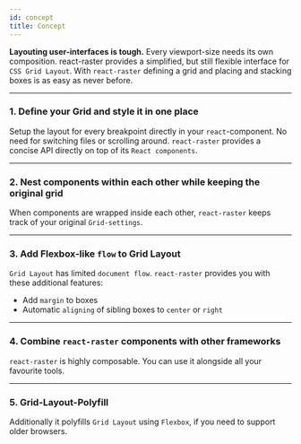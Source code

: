 ```yaml
---
id: concept
title: Concept
---
```


**Layouting user-interfaces is tough.** Every viewport-size needs its own composition. 
react-raster provides a simplified, but still flexible interface for `CSS Grid Layout`. With `react-raster` defining a grid and placing and stacking boxes is as easy as never before.

---
### 1. Define your Grid and style it in one place
Setup the layout for every breakpoint directly in your `react`-component. No need for switching files or scrolling around. `react-raster` provides a concise API directly on top of its `React components`.

---
### 2. Nest components within each other while keeping the original grid
When components are wrapped inside each other, `react-raster` keeps track of your original `Grid-settings`. 

---
### 3. Add Flexbox-like `flow` to Grid Layout
`Grid Layout` has limited `document flow`. `react-raster` provides you with these additional features:
- Add `margin` to boxes
- Automatic `aligning` of sibling boxes to `center` or `right`

---
### 4. Combine `react-raster` components with other frameworks
`react-raster` is highly composable. You can use it alongside all your favourite tools.

---
### 5. Grid-Layout-Polyfill
Additionally it polyfills `Grid Layout` using `Flexbox`, if you need to support older browsers. 
